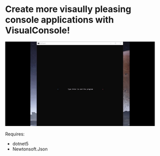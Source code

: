 # Create more visaully pleasing console applications with VisualConsole!

![alt text](https://github.com/Ruan191/Basic-Console-GameEngine/blob/main/VisualConsole/images/Example.gif "Logo Title Text 1")


Requires:
* dotnet5
* Newtonsoft.Json
